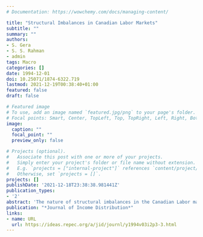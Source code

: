 ```yaml
---
# Documentation: https://wowchemy.com/docs/managing-content/

title: "Structural Imbalances in Canadian Labor Markets"
subtitle: ""
summary: ""
authors: 
- S. Gera
- S. S. Rahman
- admin
tags: Macro
categories: []
date: 1994-12-01
doi: 10.25071/1874-6322.719
lastmod: 2021-12-19T00:38:40+01:00
featured: false
draft: false

# Featured image
# To use, add an image named `featured.jpg/png` to your page's folder.
# Focal points: Smart, Center, TopLeft, Top, TopRight, Left, Right, BottomLeft, Bottom, BottomRight.
image:
  caption: ""
  focal_point: ""
  preview_only: false

# Projects (optional).
#   Associate this post with one or more of your projects.
#   Simply enter your project's folder or file name without extension.
#   E.g. `projects = ["internal-project"]` references `content/project/deep-learning/index.md`.
#   Otherwise, set `projects = []`.
projects: []
publishDate: '2021-12-18T23:38:38.981441Z'
publication_types:
- '2'
abstract: 'The nature of structural imbalances in the Canadian Labor market is identified by analyzing the relationship between unemployment and job vacancies. Three potential sources of imbalances are examined: (1) the regional nature of the Canadian economy; (2) the rise in the incidence of long-term unemployment (of 12 months or more); and (3) differences in the rate of growth of unemployment across industrial sectors. The major findings are: growing structural imbalances; an increase in long-term unemployment was the major cause of the shift in most cases; both inter-and intraregional effects played a significant role, but interregional disparities were the dominant factor; and the dispersion in employment growth rates across industrial sectors did not seem to play a role.'
publication: "*Journal of Income Distribution*"
links:
- name: URL
  url: https://ideas.repec.org/a/jid/journl/y1994v03i2p3-3.html
---
```


